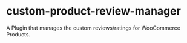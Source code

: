 # custom-product-review-manager
A Plugin that manages the custom reviews/ratings for WooCommerce Products.
